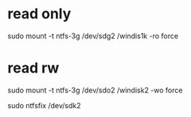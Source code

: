 
# read only

sudo mount -t ntfs-3g  /dev/sdg2 /windis1k -ro force

# read rw

sudo mount -t ntfs-3g /dev/sdo2 /windisk2 -wo force  

sudo ntfsfix /dev/sdk2

